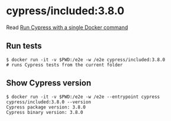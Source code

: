 # cypress/included:3.8.0

Read [Run Cypress with a single Docker command](https://www.cypress.io/blog/2019/05/02/run-cypress-with-a-single-docker-command/)

## Run tests

```shell
$ docker run -it -v $PWD:/e2e -w /e2e cypress/included:3.8.0
# runs Cypress tests from the current folder
```

## Show Cypress version

```shell
$ docker run -it -v $PWD:/e2e -w /e2e --entrypoint cypress cypress/included:3.8.0 --version
Cypress package version: 3.8.0
Cypress binary version: 3.8.0
```
